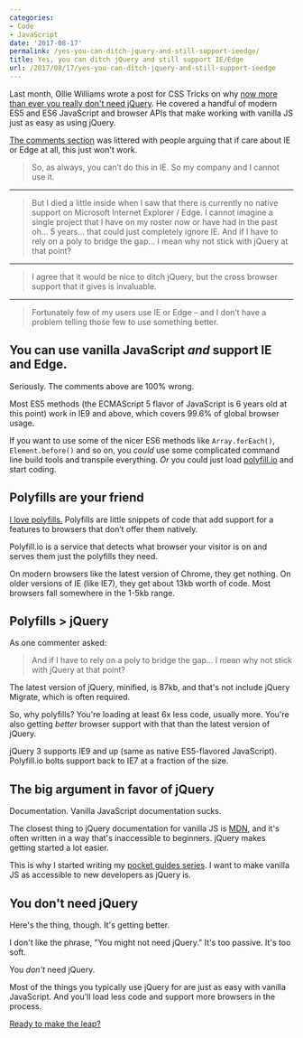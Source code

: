 ```yaml
---
categories:
- Code
- JavaScript
date: '2017-08-17'
permalink: /yes-you-can-ditch-jquery-and-still-support-ieedge/
title: Yes, you can ditch jQuery and still support IE/Edge
url: /2017/08/17/yes-you-can-ditch-jquery-and-still-support-ieedge
---
```


Last month, Ollie Williams wrote a post for CSS Tricks on why [now more than ever you really don't need jQuery](https://css-tricks.com/now-ever-might-not-need-jquery/). He covered a handful of modern ES5 and ES6 JavaScript and browser APIs that make working with vanilla JS just as easy as using jQuery.

[The comments section](https://css-tricks.com/now-ever-might-not-need-jquery/#comments) was littered with people arguing that if care about IE or Edge at all, this just won't work.

> So, as always, you can’t do this in IE. So my company and I cannot use it.

<hr class="line-secondary">

> But I died a little inside when I saw that there is currently no native support on Microsoft Internet Explorer / Edge. I cannot imagine a single project that I have on my roster now or have had in the past oh… 5 years… that could just completely ignore IE. And if I have to rely on a poly to bridge the gap… I mean why not stick with jQuery at that point?

<hr class="line-secondary">

> I agree that it would be nice to ditch jQuery, but the cross browser support that it gives is invaluable.

<hr class="line-secondary">

> Fortunately few of my users use IE or Edge – and I don’t have a problem telling those few to use something better.

## You can use vanilla JavaScript *and* support IE and Edge.

Seriously. The comments above are 100% wrong.

Most ES5 methods (the ECMAScript 5 flavor of JavaScript is 6 years old at this point) work in IE9 and above, which covers 99.6% of global browser usage.

If you want to use some of the nicer ES6 methods like `Array.forEach()`, `Element.before()` and so on, you *could* use some complicated command line build tools and transpile everything. *Or* you could just load [polyfill.io](https://polyfill.io) and start coding.

## Polyfills are your friend

[I love polyfills.](https://gomakethings.com/why-i-love-polyfills/) Polyfills are little snippets of code that add support for a features to browsers that don’t offer them natively.

Polyfill.io is a service that detects what browser your visitor is on and serves them just the polyfills they need.

On modern browsers like the latest version of Chrome, they get nothing. On older versions of IE (like IE7), they get about 13kb worth of code. Most browsers fall somewhere in the 1-5kb range.

## Polyfills > jQuery

As one commenter asked:

> And if I have to rely on a poly to bridge the gap… I mean why not stick with jQuery at that point?

The latest version of jQuery, minified, is 87kb, and that's not include jQuery Migrate, which is often required.

So, why polyfills? You're loading at least 6x less code, usually more. You're also getting *better* browser support with that than the latest version of jQuery.

jQuery 3 supports IE9 and up (same as native ES5-flavored JavaScript). Polyfill.io bolts support back to IE7 at a fraction of the size.

## The big argument in favor of jQuery

Documentation. Vanilla JavaScript documentation sucks.

The closest thing to jQuery documentation for vanilla JS is [MDN](https://developer.mozilla.org/en-US/docs/Web/JavaScript), and it's often written in a way that's inaccessible to beginners. jQuery makes getting started a lot easier.

This is why I started writing my [pocket guides series](https://gomakethings.com/guides/). I want to make vanilla JS as accessible to new developers as jQuery is.

## You don't need jQuery

Here's the thing, though. It's getting better.

I don't like the phrase, "You might not need jQuery." It's too passive. It's too soft.

You *don't* need jQuery.

Most of the things you typically use jQuery for are just as easy with vanilla JavaScript. And you'll load less code and support more browsers in the process.

[Ready to make the leap?](https://gomakethings.com/guides/)
